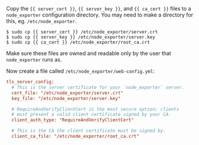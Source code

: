 Copy the `{{ server_cert }}`, `{{ server_key }}`, and `{{ ca_cert }}` files to a `node_exporter` configuration directory. You may need to make a directory for this, eg. `/etc/node_exporter`.

```shell-session
$ sudo cp {{ server_cert }} /etc/node_exporter/server.crt
$ sudo cp {{ server_key }} /etc/node_exporter/server.key
$ sudo cp {{ ca_cert }} /etc/node_exporter/root_ca.crt
```

Make sure these files are owned and readable only by the user that `node_exporter` runs as.

Now create a file called `/etc/node_exporter/web-config.yml`:

```ini
tls_server_config:
  # This is the server certificate for your `node_exporter` server.
  cert_file: "/etc/node_exporter/server.crt"
  key_file: "/etc/node_exporter/server.key"

  # RequireAndVerifyClientCert is the most secure option; clients
  # must present a valid client certificate signed by your CA.
  client_auth_type: "RequireAndVerifyClientCert"

  # This is the CA the client certificate must be signed by.
  client_ca_file: "/etc/node_exporter/root_ca.crt"
```

